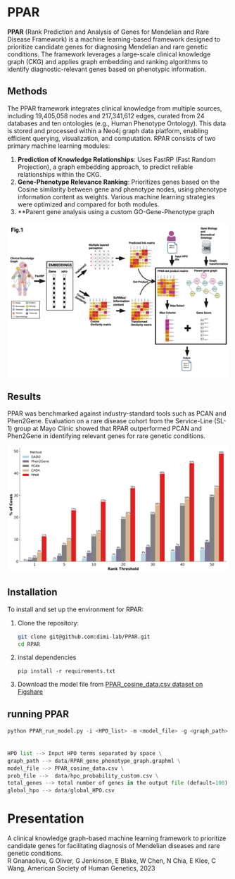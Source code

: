 
# PPAR

**PPAR** (Rank Prediction and Analysis of Genes for Mendelian and Rare Disease Framework) is a machine learning-based framework designed to prioritize candidate genes for diagnosing Mendelian and rare genetic conditions. The framework leverages a large-scale clinical knowledge graph (CKG) and applies graph embedding and ranking algorithms to identify diagnostic-relevant genes based on phenotypic information.

## Methods

The PPAR framework integrates clinical knowledge from multiple sources, including 19,405,058 nodes and 217,341,612 edges, curated from 24 databases and ten ontologies (e.g., Human Phenotype Ontology). This data is stored and processed within a Neo4j graph data platform, enabling efficient querying, visualization, and computation. RPAR consists of two primary machine learning modules:

1. **Prediction of Knowledge Relationships**: Uses FastRP (Fast Random Projection), a graph embedding approach, to predict reliable relationships within the CKG.
2. **Gene-Phenotype Relevance Ranking**: Prioritizes genes based on the Cosine similarity between gene and phenotype nodes, using phenotype information content as weights. Various machine learning strategies were optimized and compared for both modules.
3. **Parent gene analysis using a custom GO-Gene-Phenotype graph

![Framework Outline](images/PPAR_model_illustration.png)

## Results

PPAR was benchmarked against industry-standard tools such as PCAN and Phen2Gene. Evaluation on a rare disease cohort from the Service-Line (SL-1) group at Mayo Clinic showed that RPAR outperformed PCAN and Phen2Gene in identifying relevant genes for rare genetic conditions.

![Results Comparison](images/SL2_results_PCAN_PPAR_Phe2Gene_gado_cada_300dpi.anno.png)

## Installation

To install and set up the environment for RPAR:

1. Clone the repository:
   ```bash
   git clone git@github.com:dimi-lab/PPAR.git
   cd RPAR
   ````
   
2. instal dependencies
   ```
   pip install -r requirements.txt
   ```

3. Download the model file from [PPAR_cosine_data.csv dataset on Figshare](https://figshare.com/articles/dataset/PPAR_cosine_data_csv/27638469)


## running PPAR
  ```python
  python PPAR_run_model.py -i <HPO_list> -m <model_file> -g <graph_path> -p <prob_file> -k <total_genes> -gh <global_hpo>


HPO list --> Input HPO terms separated by space \
graph_path --> data/RPAR_gene_phenotype_graph.graphml \
model_file --> PPAR_cosine_data.csv \
prob_file -->  data/hpo_probability_custom.csv \
total_genes --> total number of genes in the output file (default=100) \
global_hpo --> data/global_HPO.csv

  ```


# Presentation
A clinical knowledge graph-based machine learning framework to prioritize candidate genes for facilitating diagnosis of Mendelian diseases and rare genetic conditions. \
R Gnanaolivu, G Oliver, G Jenkinson, E Blake, W Chen, N Chia, E Klee, C Wang, American Society of Human Genetics, 2023


